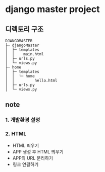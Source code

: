 # django master project

## 디렉토리 구조

```
DJANGOMASTER
├─ djangoMaster
│  ├─ templates
│  │    main.html
│  ├─ urls.py
│  └─ views.py
├─ home
│  ├─ templates
│  │  └─ home
│  │         hello.html
│  ├─ urls.py
│  └─ views.py
```

## note

### 1. 개발환경 설정

### 2. HTML

- HTML 띄우기
- APP 생성 후 HTML 띄우기
- APP의 URL 분리하기
- 링크 연결하기
